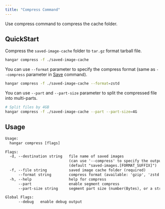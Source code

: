 ```yaml
---
title: "Compress Command"
---
```


Use compress command to compress the cache folder.

## QuickStart

Compress the `saved-image-cache` folder to `tar.gz` format tarball file.

```sh
hangar compress -f ./saved-image-cache
```

You can use `--format` parameter to specify the compress format (same as `--compress` parameter in [Save](../save/save) command).

```sh
hangar compress -f ./saved-image-cache --format=zstd
```

You can use `--part` and `--part-size` parameter to split the compressed file into multi-parts.

```sh
# Split files by 4GB
hangar compress -f ./saved-image-cache --part --part-size=4G
```

## Usage

```txt
Usage:
  hangar compress [flags]

Flags:
  -d, --destination string   file name of saved images
                             (can use '--compress' to specify the output file format, default is gzip)
                             (default "saved-images.[FORMAT_SUFFIX]")
  -f, --file string          saved image cache folder (required)
      --format string        compress format (available: 'gzip', 'zstd') (default "gzip")
  -h, --help                 help for compress
      --part                 enable segment compress
      --part-size string     segment part size (number(Bytes), or a string with 'K', 'M', 'G' suffix) (default "2G")

Global Flags:
      --debug   enable debug output
```

